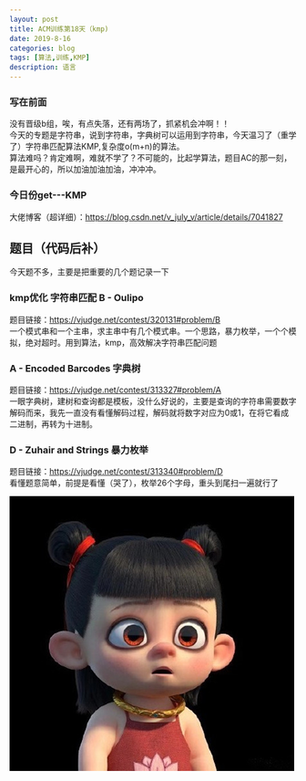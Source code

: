 ```yaml
---
layout: post
title: ACM训练第18天（kmp)
date: 2019-8-16
categories: blog
tags: [算法,训练,KMP]
description: 语言
---
```

### 写在前面
没有晋级b组，唉，有点失落，还有两场了，抓紧机会冲啊！！<br/>
今天的专题是字符串，说到字符串，字典树可以运用到字符串，今天温习了（重学了）字符串匹配算法KMP,复杂度o(m+n)的算法。<br/>
算法难吗？肯定难啊，难就不学了？不可能的，比起学算法，题目AC的那一刻，是最开心的，所以加油加油加油，冲冲冲。


### 今日份get---KMP
大佬博客（超详细）：<https://blog.csdn.net/v_july_v/article/details/7041827><br/>



## 题目（代码后补）
今天题不多，主要是把重要的几个题记录一下


### kmp优化 字符串匹配 B - Oulipo
题目链接：<https://vjudge.net/contest/320131#problem/B><br/>
一个模式串和一个主串，求主串中有几个模式串。一个思路，暴力枚举，一个个模拟，绝对超时。用到算法，kmp，高效解决字符串匹配问题<br/>

### A - Encoded Barcodes 字典树
题目链接：<https://vjudge.net/contest/313327#problem/A><br/>
一眼字典树，建树和查询都是模板，没什么好说的，主要是查询的字符串需要数字解码而来，我先一直没有看懂解码过程，解码就将数字对应为0或1，在将它看成二进制，再转为十进制。<br/>

### D - Zuhair and Strings  暴力枚举
题目链接：<https://vjudge.net/contest/313340#problem/D><br/>
看懂题意简单，前提是看懂（哭了），枚举26个字母，重头到尾扫一遍就行了<br/>

![哪吒](/img/lz5.jpg)




